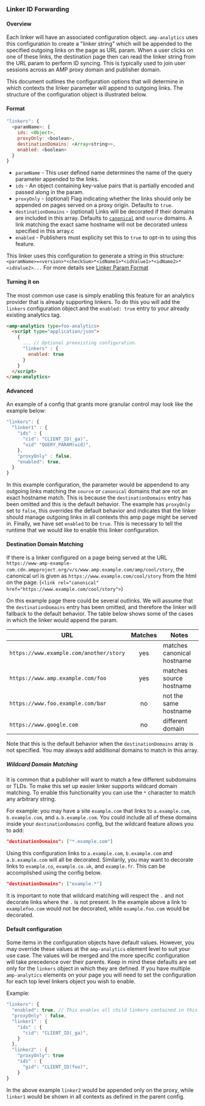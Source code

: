 ### Linker ID Forwarding
#### Overview

Each linker will have an associated configuration object. `amp-analytics` uses this configuration to create a "linker string" which will be appended to the specified outgoing links on the page as URL param. When a user clicks on one of these links, the destination page then can read the linker string from the URL param to perform ID syncing. This is typically used to join user sessions across an AMP proxy domain and publisher domain.

This document outlines the configuration options that will determine in which contexts the linker parameter will append to outgoing links. The structure of the configuration object is illustrated below.


#### Format
```javascript
"linkers": {
  <paramName>: {
    ids: <Object>,
    proxyOnly: <boolean>,
    destinationDomains: <Array<string>>,
    enabled: <boolean>
  }
}
```

- `paramName` - This user defined name determines the name of the query parameter appended to the links.
- `ids` - An object containing key-value pairs that is partially encoded and passed along in the param.
- `proxyOnly` - (optional) Flag indicating whether the links should only be appended on pages served on a proxy origin. Defaults to `true`.
- `destinationDomains` - (optional) Links will be decorated if their domains are included in this array. Defaults to [`canonical`](https://github.com/ampproject/amphtml/blob/3b0feadab3b9b12ddb80edc9a30f959087134905/spec/amp-html-format.md#canon) and `source` domains. A link matching the exact same hostname will not be decorated unless specified in this array.c
- `enabled` - Publishers must explicity set this to `true` to opt-in to using this feature.

This linker uses this configuration to generate a string in this structure: `<paramName>=<version>*<checkSum>*<idName1>*<idValue1>*<idName2>*<idValue2>...` For more details see [Linker Param Format](./linker-id-receiving.md#Format)

#### Turning it on
The most common use case is simply enabling this feature for an analytics provider that is already supporting linkers. To do this you will add the `linkers` configuration object and the `enabled: true` entry to your already existing analytics tag.

```html
<amp-analytics type=foo-analytics>
  <script type="application/json">
    {
      ... // Optional preexisting configuration.
      "linkers" : {
        enabled: true
      }
    }
  </script>
</amp-analytics>
```

#### Advanced
An example of a config that grants more granular control may look like the example below:

```javascript
"linkers": {
  "linker1" : {
    "ids" : {
      "cid": "CLIENT_ID(_ga)",
      "uid" "QUERY_PARAM(uid)",
    },
    "proxyOnly" : false,
    "enabled": true,
  }
}
```
In this example configuration, the parameter would be appendend to any outgoing links matching the `source` or `canonical` domains that are not an exact hostname match. This is because the `destinationDomains` entry has been omitted and this is the default behavior. The example has `proxyOnly` set to `false`, this overrides the default behavior and indicates that the linker should manage outgoing links in all contexts this amp page might be served in. Finally, we have set `enabled` to be `true`. This is necessary to tell the runtime that we would like to enable this linker configuration.

#### Destination Domain Matching

If there is a linker configured on a page being served at the URL  `https://www-amp-example-com.cdn.ampproject.org/v/s/www.amp.example.com/amp/cool/story`, the canonical url is given as `https://www.example.com/cool/story` from the html on the page. (`<link rel="canonical" href="https://www.example.com/cool/story">`)

On this example page there could be several outlinks. We will assume that the `destinationDomains` entry has been omitted, and therefore the linker will fallback to the default behavior. The table below shows some of the cases in which the linker would append the param.

URL | Matches | Notes
--- | :---: | ---
`https://www.example.com/another/story` | yes | matches canonical hostname
`https://www.amp.example.com/foo` | yes | matches source hostname
`https://www.foo.example.com/bar` | no | not the same hostname
`https://www.google.com` | no | different domain

Note that this is the default behavior when the `destinationDomains` array is not specified. You may always add additional domains to match in this array.

##### Wildcard Domain Matching

It is common that a publisher will want to match a few different subdomains or TLDs. To make this set up easier linker supports wildcard domain matching. To enable this functionality you can use the `*` character to match any arbitrary string.

For example: you may have a site `example.com` that links to `a.example.com`, `b.example.com`, and `a.b.example.com`. You could include all of these domains inside your `destinationDomains` config, but the wildcard feature allows you to add:
```json
"destinationDomains": ["*.example.com"]
```
Using this configuration links to `a.example.com`, `b.example.com` and `a.b.example.com` will all be decorated. Similarily, you may want to decorate links to `example.co`, `example.co.uk`, and `example.fr`. This can be accomplished using the config below.
```json
"destinationDomains": ["example.*"]
```
It is important to note that wildcard matching will respect the `.` and not decorate links where the `.` is not present. In the example above a link to `examplefoo.com` would not be decorated, while `example.foo.com` would be decorated.

#### Default configuration
Some items in the configuration objects have default values. However, you may override these values at the `amp-analytics` element level to suit your use case. The values will be merged and the more specific configuration will take precedence over their parents. Keep in mind these defaults are set only for the `linkers` object in which they are defined. If you have multiple `amp-analytics` elements on your page you will need to set the configuration for each top level linkers object you wish to enable.

Example:
```javascript
"linkers": {
  "enabled": true, // This enables all child linkers contained in this object.
  "proxyOnly" : false,
  "linker1" : {
    "ids" : {
      "cid": "CLIENT_ID(_ga)",
    }
  },
  "linker2" : {
    "proxyOnly": true
    "ids" : {
      "gid": "CLIENT_ID(foo)",
    }
}
```

In the above example `linker2` would be appended only on the proxy, while `linker1` would be shown in all contexts as defined in the parent config.
